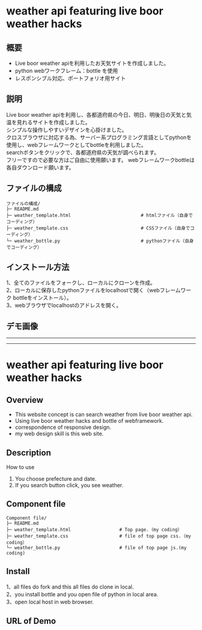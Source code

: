# weather api featuring live boor weather hacks
## 概要
* Live boor weather apiを利用したお天気サイトを作成しました。
* python webワークフレーム：bottle を使用
* レスポンシブル対応、ポートフォリオ用サイト
## 説明
Live boor weather apiを利用し、各都道府県の今日、明日、明後日の天気と気温を見れるサイトを作成しました。  
シンプルな操作しやすいデザインを心掛けました。  
クロスブラウザに対応する為、サーバー系プログラミング言語としてpythonを使用し、webフレームワークとしてbottleを利用しました。  
searchボタンをクリックで、各都道府県の天気が調べられます。  
フリーですので必要な方はご自由に使用願います。 
webフレームワークbottleは各自ダウンロード願います。
## ファイルの構成
```
ファイルの構成/
├─ README.md
├─ weather_template.html                          # htmlファイル（自身でコーディング）
├─ weather_template.css                           # CSSファイル（自身でコーディング）
└─ weather_bottle.py                              # pythonファイル（自身でコーディング）   
```
## インストール方法
1、全てのファイルをフォークし、ローカルにクローンを作成。  
2、ローカルに保存したpythonファイルをlocalhostで開く（webフレームワーク bottleをインストール）。  
3、webブラウザでlocalhostのアドレスを開く。  
## デモ画像


***
***

# weather api featuring live boor weather hacks
## Overview
* This website concept is can search weather from live boor weather api.
* Using live boor weather hacks and bottle of webframework.
* correspondence of responsive design.
* my web design skill is this web site.
## Description
How to use
1. You choose prefecture and date.  
2. If you search button click, you see weather.  
## Component file
```
Component file/
├─ README.md
├─ weather_template.html                  # Top page.（my coding）
├─ weather_template.css                   # file of top page css.（my coding）
└─ weather_bottle.py                      # file of top page js.(my coding)
```
## Install
1、all files do fork and this all files do clone in local.  
2、you install bottle and you open file of python in local area.  
3、open local host in web browser.  
## URL of Demo

